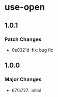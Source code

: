 # use-open

## 1.0.1

### Patch Changes

- 0e0321d: fix: bug fix

## 1.0.0

### Major Changes

- 67fa727: initial
